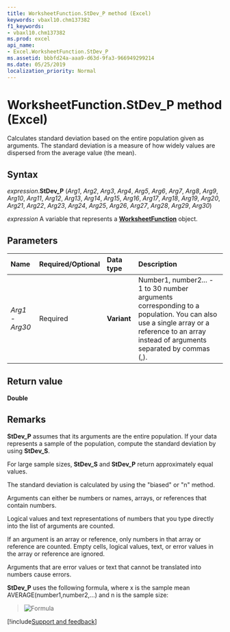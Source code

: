 ```yaml
---
title: WorksheetFunction.StDev_P method (Excel)
keywords: vbaxl10.chm137382
f1_keywords:
- vbaxl10.chm137382
ms.prod: excel
api_name:
- Excel.WorksheetFunction.StDev_P
ms.assetid: bbbfd24a-aaa9-d63d-9fa3-966949299214
ms.date: 05/25/2019
localization_priority: Normal
---
```



# WorksheetFunction.StDev_P method (Excel)

Calculates standard deviation based on the entire population given as arguments. The standard deviation is a measure of how widely values are dispersed from the average value (the mean).


## Syntax

_expression_.**StDev_P** (_Arg1_, _Arg2_, _Arg3_, _Arg4_, _Arg5_, _Arg6_, _Arg7_, _Arg8_, _Arg9_, _Arg10_, _Arg11_, _Arg12_, _Arg13_, _Arg14_, _Arg15_, _Arg16_, _Arg17_, _Arg18_, _Arg19_, _Arg20_, _Arg21_, _Arg22_, _Arg23_, _Arg24_, _Arg25_, _Arg26_, _Arg27_, _Arg28_, _Arg29_, _Arg30_)

_expression_ A variable that represents a **[WorksheetFunction](Excel.WorksheetFunction.md)** object.


## Parameters

|Name|Required/Optional|Data type|Description|
|:-----|:-----|:-----|:-----|
| _Arg1 - Arg30_|Required| **Variant**|Number1, number2... - 1 to 30 number arguments corresponding to a population. You can also use a single array or a reference to an array instead of arguments separated by commas (,).|

## Return value

**Double**


## Remarks

**StDev_P** assumes that its arguments are the entire population. If your data represents a sample of the population, compute the standard deviation by using **StDev_S**.
    
For large sample sizes, **StDev_S** and **StDev_P** return approximately equal values.
    
The standard deviation is calculated by using the "biased" or "n" method.
    
Arguments can either be numbers or names, arrays, or references that contain numbers.
    
Logical values and text representations of numbers that you type directly into the list of arguments are counted. 
    
If an argument is an array or reference, only numbers in that array or reference are counted. Empty cells, logical values, text, or error values in the array or reference are ignored. 
    
Arguments that are error values or text that cannot be translated into numbers cause errors.
    
**StDev_P**  uses the following formula, where x is the sample mean AVERAGE(number1,number2,...) and n is the sample size:

> ![Formula](../images/awfstdv2_ZA06051249.gif)
    



[!include[Support and feedback](~/includes/feedback-boilerplate.md)]